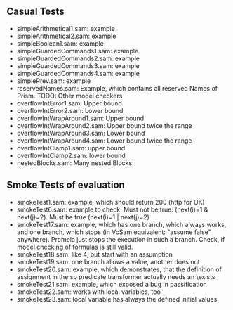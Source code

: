 ## Casual Tests

* simpleArithmetical1.sam: example
* simpleArithmetical2.sam: example
* simpleBoolean1.sam: example
* simpleGuardedCommands1.sam: example
* simpleGuardedCommands2.sam: example
* simpleGuardedCommands3.sam: example
* simpleGuardedCommands4.sam: example
* simplePrev.sam: example
* reservedNames.sam: Example, which contains all reserved Names of Prism. TODO: Other model checkers
* overflowIntError1.sam: Upper bound
* overflowIntError2.sam: Lower bound
* overflowIntWrapAround1.sam: Upper bound 
* overflowIntWrapAround2.sam: Upper bound twice the range
* overflowIntWrapAround3.sam: Lower bound 
* overflowIntWrapAround4.sam: Lower bound twice the range
* overflowIntClamp1.sam: upper bound
* overflowIntClamp2.sam: lower bound
* nestedBlocks.sam: Many nested Blocks

## Smoke Tests of evaluation

* smokeTest1.sam: example, which should return 200 (http for OK)
* smokeTest6.sam: example to check: Must not be true: (next(i)=1 & next(j)=2). Must be true (next(i)=1 | next(j)=2)
* smokeTest17.sam: example, which has one branch, which always works, and one branch, which stops (in VcSam equivalent: "assume false" anywhere). Promela just stops the execution in such a branch. Check, if model checking of formulas is still valid.
* smokeTest18.sam: like 4, but start with an assumption
* smokeTest19.sam: one branch allows a value, another does not
* smokeTest20.sam: example, which demonstrates, that the definition of assignment in the sp predicate transformer actually needs an \exists
* smokeTest21.sam: example, which exposed a bug in passification
* smokeTest22.sam: works with local variables, too
* smokeTest23.sam: local variable has always the defined initial values